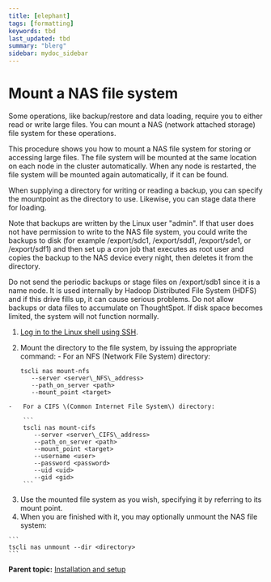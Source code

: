 ```yaml
---
title: [elephant]
tags: [formatting]
keywords: tbd
last_updated: tbd
summary: "blerg"
sidebar: mydoc_sidebar
---
```

# Mount a NAS file system

Some operations, like backup/restore and data loading, require you to either read or write large files. You can mount a NAS \(network attached storage\) file system for these operations.

This procedure shows you how to mount a NAS file system for storing or accessing large files. The file system will be mounted at the same location on each node in the cluster automatically. When any node is restarted, the file system will be mounted again automatically, if it can be found.

When supplying a directory for writing or reading a backup, you can specify the mountpoint as the directory to use. Likewise, you can stage data there for loading.

Note that backups are written by the Linux user "admin". If that user does not have permission to write to the NAS file system, you could write the backups to disk \(for example /export/sdc1, /export/sdd1, /export/sde1, or /export/sdf1\) and then set up a cron job that executes as root user and copies the backup to the NAS device every night, then deletes it from the directory.

Do not send the periodic backups or stage files on /export/sdb1 since it is a name node. It is used internally by Hadoop Distributed File System \(HDFS\) and if this drive fills up, it can cause serious problems. Do not allow backups or data files to accumulate on ThoughtSpot. If disk space becomes limited, the system will not function normally.

1.   [Log in to the Linux shell using SSH](login_console.html#). 
2.   Mount the directory to the file system, by issuing the appropriate command: 
    -   For an NFS \(Network File System\) directory:

        ```
        tscli nas mount-nfs
           --server <server\_NFS\_address>
           --path_on_server <path>
           --mount_point <target>
        ```

    -   For a CIFS \(Common Internet File System\) directory:

        ```
        tscli nas mount-cifs
           --server <server\_CIFS\_address>
           --path_on_server <path>
           --mount_point <target>
           --username <user>
           --password <password>
           --uid <uid>
           --gid <gid>
        ```

3.   Use the mounted file system as you wish, specifying it by referring to its mount point. 
4.   When you are finished with it, you may optionally unmount the NAS file system: 

    ```
    tscli nas unmount --dir <directory>
    ```


**Parent topic:** [Installation and setup](../../admin/setup/intro.html)

